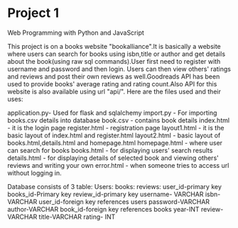 # Project 1

Web Programming with Python and JavaScript

This project is on a books website "bookalliance".It is basically a website where users can search for books using isbn,title 
or author and get details about the book(using raw sql commands).User first need to register with username and password and then login.
Users can  then view others' ratings and reviews and post their own reviews as well.Goodreads API has been used to 
provide books' average rating and rating count.Also API for this website is also available using url "api/<isbn>".
Here are the files used and their uses:

application.py- Used for flask and sqlalchemy
import.py     - For importing books.csv details into database
book.csv      - contains book details
index.html    - it is the login page
register.html - registration page
layout1.html  - it is the basic layout of index.html and register.html
layout2.html  - basic layout of books.html,details.html and homepage.html
homepage.html - where user can search for books 
books.html    - for displaying users' search results
details.html  - for displaying details of selected book and viewing others' reviews and writing your own 
error.html    - when someone tries to access url without logging in.


Database consists of 3 table:
Users:                         books:                        reviews:
user_id-primary key            books_id-Primary key          review_id-primary key
username- VARCHAR              isbn- VARCHAR                 user_id-foreign key references users
password-VARCHAR               author-VARCHAR                book_id-foreign key references books
                               year-INT                      review- VARCHAR
                               title-VARCHAR                 rating- INT
